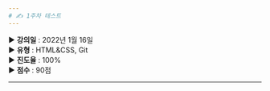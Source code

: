 ```yaml
---
# ✍ 1주차 테스트
---
```


▶ **강의일** : 2022년 1월 16일  
▶ **유형** : HTML&CSS, Git   
▶ **진도율** : 100%   
▶ **점수** : 90점 

---